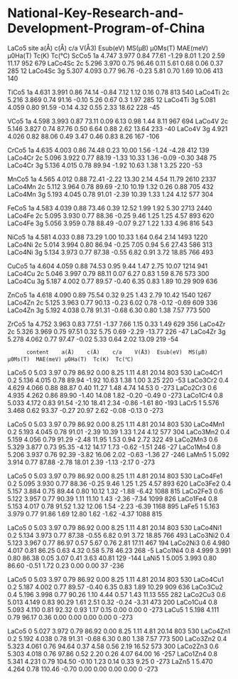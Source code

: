# National-Key-Research-and-Development-Program-of-China
LaCo5
	 site	 a(Å)	 c(Å)	 c/a	V(Å3)  Esub(eV)   MS(μB)  μ0Ms(T)     MAE(meV) μ0Ha(T)  Tc(K)  Tc(℃)
ScCo5     1a	4.747 	3.977 	0.84 	77.61 	-1.29      8.01   1.20  	2.59     11.17    952	 679 
LaCo4Sc   2c	5.296 	3.970 	0.75 	96.46 	 0.11      5.61   0.68  	0.06     0.37 	  285	 12 
LaCo4Sc   3g	5.307 	4.093 	0.77 	96.76 	-0.23      5.81   0.70  	1.69     10.06    413	 140 
		   
TiCo5      1a	4.631 	3.991 	0.86 	74.14 	-0.84      7.12   1.12  	0.16     0.78 	  813	 540 
LaCo4Ti    2c	5.216 	3.869 	0.74 	91.16 	-0.10      5.26   0.67  	0.3	 1.97 	  285	 12 
LaCo4Ti    3g	5.081 	4.059 	0.80 	91.59 	-0.14      4.32   0.55  	2.33     18.62    228   -45 
		   
VCo5      1a	4.598 	3.993 	0.87 	73.11 	 0.09      6.13   0.98  	1.44     8.11 	  967	 694 
LaCo4V    2c	5.146 	3.827 	0.74 	87.76 	 0.50      6.64   0.88  	2.62     13.64    233	-40 
LaCo4V    3g	4.921 	4.026 	0.82 	88.06 	 0.49      3.47   0.46  	0.83     8.26 	  167	-106 
		   
CrCo5      1a	4.635 	4.003 	0.86 	74.48 	 0.23      10.00  1.56          -1.24    -4.28 	  412	 139 
LaCo4Cr    2c	5.096 	3.922 	0.77 	88.19 	-1.33      10.33  1.36          -0.09    -0.30 	  348	 75 
LaCo4Cr    3g	5.136 	4.015 	0.78 	89.94 	-1.92      10.63  1.38  	1	  3.25 	  220	-53 
		   
MnCo5      1a	4.565 	4.012 	0.88 	72.41 	-2.22      13.30  2.14  	4.54     11.79    2610	 2337 
LaCo4Mn    2c	5.112 	3.964 	0.78 	89.69 	-2.10      10.19  1.32  	0.26     0.88 	  705	 432 
LaCo4Mn    3g	5.193 	4.045 	0.78 	91.01 	-2.39      10.39  1.33  	1.24     4.12 	  577	 304 
		   
FeCo5      1a	4.583 	4.039 	0.88 	73.46 	 0.39      12.52  1.99  	1.92     5.30 	  2713	 2440 
LaCo4Fe    2c	5.095 	3.930 	0.77 	88.36 	-0.25      9.46   1.25  	1.25     4.57 	  893	 620 
LaCo4Fe    3g	5.056 	3.959 	0.78 	88.49 	-0.07      9.27   1.22  	1.33     4.96 	  816	 543 
		   
NiCo5      1a	4.581 	4.033 	0.88 	73.29 	 1.00      10.33  1.64  	0.64     2.14 	  1493	 1220 
LaCo4Ni    2c	5.014 	3.994 	0.80 	86.94 	-0.25      7.05   0.94  	5.6	 27.43    586	 313 
LaCo4Ni    3g	5.134 	3.973 	0.77 	87.38 	-0.55      6.82   0.91  	3.72     18.85    766	 493 
		   
CuCo5      1a	4.604 	4.059 	0.88 	74.53 	 0.95      9.44   1.47  	2.75     10.07    1214	 941 
LaCo4Cu    2c	5.046 	3.997 	0.79 	88.11 	 0.07      6.27   0.83  	1.59     8.76 	  573	 300 
LaCo4Cu    3g	5.187 	4.002 	0.77 	89.57 	-0.40      6.35   0.83  	1.89     10.29    909	 636 
		   
ZnCo5      1a	4.618 	4.090 	0.89 	75.54 	 0.32      9.25   1.43  	2.79     10.42    1540	 1267 
LaCo4Zn    2c	5.125 	3.963 	0.77 	90.13 	-0.23      6.02   0.78         -0.12    -0.69 	  609	 336 
LaCo4Zn    3g	5.192 	4.038 	0.78 	91.31 	-0.68      6.30   0.80  	1.38     7.57 	  773	 500 
		   
ZrCo5      1a	4.752 	3.963 	0.83 	77.51 	-1.37      7.66   1.15  	0.33     1.49 	  629	 356 
LaCo4Zr    2c	5.326 	3.969 	0.75 	97.51 	 0.32      5.75   0.69         -2.29    -13.77    226	-47 
LaCo4Zr    3g	5.278 	4.062 	0.77 	97.47 	-0.02      5.33   0.64  	2.02     13.09    219	-54 
		   
		   
		  content	 a(Å)	 c(Å)	 c/a	V(Å3)  Esub(eV)  MS(μB)  μ0Ms(T)  MAE(meV) μ0Ha(T)  Tc(K)  Tc(℃)   
LaCo5              0 	        5.03 	3.97 	0.79 	86.92  	0.00 	  8.25 	   1.11    4.81    20.14    803    530 
LaCo4Cr1           0.2 	        5.136 	4.015 	0.78 	89.94   -1.92 	  10.63    1.38    1.00    3.25     220   -53 
LaCo3Cr2           0.4	        4.629 	4.066 	0.88 	88.87  	0.40 	  11.27    1.48    4.74    14.53    0 	  -273 
LaCo2Cr3           0.6          4.935 	4.262 	0.86 	89.90   -1.40 	  14.08    1.82    -0.20   -0.49    0 	  -273 
LaCo1Cr4           0.8 	        5.033 	4.172 	0.83 	91.54   -2.10 	  18.41    2.34    -0.86   -1.61    80    -193 
LaCr5              1 	        5.576 	3.468 	0.62 	93.37   -0.27 	  20.97    2.62    -0.08   -0.13    0 	  -273 
 
LaCo5              0 	        5.03 	3.97 	0.79 	86.92  	0.00 	  8.25     1.11     4.81    20.14   803    530 
LaCo4Mn1           0.2          5.193 	4.045 	0.78 	91.01   -2.39 	  10.39    1.33     1.24    4.12    577    304 
LaCo3Mn2           0.4          5.159 	4.056 	0.79 	91.29   -2.48 	  11.95    1.53     0.94    2.72    322    49 
LaCo2Mn3           0.6          5.329 	3.877 	0.73 	95.35   -4.12 	  14.17    1.73    -0.62   -1.51    246   -27 
LaCo1Mn4           0.8          5.206 	3.937 	0.76 	92.39   -3.82 	  16.06    2.02    -0.63   -1.36    27    -246 
LaMn5              1 	        5.092 	3.914 	0.77 	87.88   -2.78 	  18.01    2.39    -1.13   -2.17    0 	  -273 

LaCo5              0 	        5.03 	3.97 	0.79 	86.92  	0.00 	  8.25 	   1.11     4.81    20.14   803    530 
LaCo4Fe1           0.2          5.095 	3.930 	0.77 	88.36   -0.25 	  9.46 	   1.25     1.25    4.57    893    620 
LaCo3Fe2           0.4          5.157 	3.884 	0.75 	89.44  	0.80 	  10.12    1.32    -1.88   -6.42    1088   815 
LaCo2Fe3           0.6          5.122 	3.957 	0.77 	90.39  	1.11 	  11.10    1.43    -2.36   -7.34    1099   826 
LaCo1Fe4           0.8          5.153 	4.017 	0.78 	91.52  	1.32 	  12.06    1.54    -2.23   -6.39    1168   895 
LaFe5              1            5.163 	3.979 	0.77 	91.86  	1.69 	  12.80    1.62    -1.62   -4.37    1088   815 
   
LaCo5              0 	        5.03 	3.97 	0.79 	86.92  	0.00 	  8.25 	   1.11     4.81    20.14   803    530 
LaCo4Ni1           0.2          5.134 	3.973 	0.77 	87.38   -0.55 	  6.82 	   0.91     3.72    18.85   766    493 
LaCo3Ni2           0.4          5.123 	3.967 	0.77 	86.97  	0.57 	  5.67 	   0.76     2.81    17.11   467    194 
LaCo2Ni3           0.6          4.980 	4.017 	0.81 	86.25  	0.63 	  4.32 	   0.58     5.78    46.23   268   -5 
LaCo1Ni4           0.8          4.999 	3.991 	0.80 	86.38  	0.05 	  3.07 	   0.41     3.63    40.81   129   -144 
LaNi5              1 	        5.005 	3.993 	0.80 	86.60   -0.51 	  1.72 	   0.23     0.00    0.00    37    -236 
  
LaCo5              0 	        5.03 	3.97 	0.79 	86.92  	0.00 	  8.25 	   1.11     4.81    20.14   803    530 
LaCo4Cu1           0.2          5.187 	4.002 	0.77 	89.57   -0.40 	  6.35 	   0.83     1.89    10.29   909    636 
LaCo3Cu2           0.4          5.196 	3.998 	0.77 	90.26  	1.10 	  4.44 	   0.57     1.43    11.13   555    282 
LaCo2Cu3           0.6          5.013 	4.149 	0.83 	90.29  	1.61 	  2.51 	   0.32    -0.24   -3.31    473    200 
LaCo1Cu4           0.8          5.093 	4.110 	0.81 	92.32  	0.93 	  1.17 	   0.15     0.00    0.00    0 	  -273 
LaCu5              1            5.198 	4.111 	0.79 	96.17  	0.36 	  0.00 	   0.00     0.00    0.00    0 	  -273 

LaCo5              0 	        5.027 	3.972  	0.79 	86.92  	0.00 	  8.25 	   1.11     4.81    20.14   803    530 
LaCo4Zn1           0.2          5.192 	4.038  	0.78 	91.31   -0.68 	  6.30 	   0.80     1.38    7.57    773    500 
LaCo3Zn2           0.4          5.323 	4.061 	0.76 	94.64  	0.37 	  4.58 	   0.56     2.19    16.52   573    300 
LaCo2Zn3           0.6          5.303 	4.018  	0.76 	97.86  	0.52 	  2.20 	   0.26     4.07    64.00   16    -257 
LaCo1Zn4           0.8          5.341 	4.231  	0.79 	104.50  -0.10 	  1.23 	   0.14     0.33    9.25    0 	  -273 
LaZn5              1            5.470 	4.264 	0.78 	110.46  -0.70 	  0.00 	   0.00     0.00    0.00    0 	  -273 
